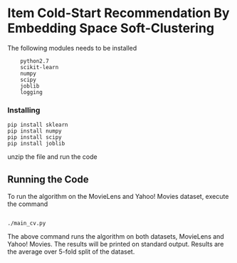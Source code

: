 # Item Cold-Start Recommendation By Embedding Space Soft-Clustering

The following modules needs to be installed

```
    python2.7
    scikit-learn
    numpy
    scipy
    joblib
    logging

```

### Installing
```
pip install sklearn
pip install numpy
pip install scipy
pip install joblib

```
unzip the file and run the code

## Running the Code

To run the algorithm on the MovieLens and Yahoo! Movies dataset, execute the command
```

./main_cv.py

```
The above command runs the algorithm on both datasets, MovieLens and Yahoo! Movies.  The results will be printed on standard
output.
Results are the average over 5-fold split of the dataset.
```
